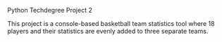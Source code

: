 Python Techdegree Project 2

This project is a console-based basketball team statistics tool where 18 players and their statistics are evenly added to three separate teams. 